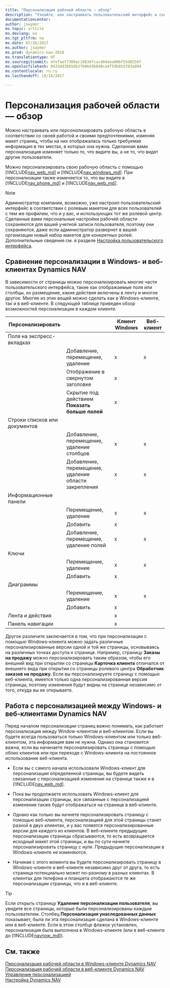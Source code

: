 ```yaml
---
title: "Персонализация рабочей области — обзор"
description: "Узнайте, как настраивать пользовательский интерфейс в соответствии с вашим способом работы."
documentationcenter: 
author: jswymer
ms.topic: article
ms.devlang: na
ms.tgt_pltfrm: na
ms.date: 07/26/2017
ms.author: jswymer
ms.prod: dynamics-nav-2018
ms.translationtype: HT
ms.sourcegitcommit: 4fefaef7380ac10836fcac404eea006f55d8556f
ms.openlocfilehash: 04334d3bb50b37b9643b848ca4f59b015f03ad04
ms.contentlocale: ru-ru
ms.lasthandoff: 10/16/2017

---
```

# <a name="personalizing-your-workspace---overview"></a>Персонализация рабочей области — обзор
Можно настраивать или *персонализировать* рабочую область в соответствии со своей работой и своими предпочтениями, изменяя макет страниц, чтобы на них отображалась только требуемая информация в тех местах, в которых она нужна. Сделанная вами персонализация изменяет только то, что видите вы, а не то, что видят другие пользователи.

Можно персонализировать свою рабочую область с помощью [!INCLUDE[nav_web_md](includes/nav_web_md.md)] и [!INCLUDE[nav_windows_md](includes/nav_windows_md.md)]. При персонализации также изменяется то, что вы видите в [!INCLUDE[nav_phone_md](includes/nav_phone_md.md)] и [!INCLUDE[nav_web_md](includes/nav_phone_md.md)].
  
> [!NOTE]  
> Администратор компании, возможно, уже настроил пользовательский интерфейс в соответствии с ролевым макетом для всех пользователей с тем же профилем, что и у вас, и использующих тот же ролевой центр. Сделанные вами персональные настройки рабочей области сохраняются для вашей учетной записи пользователя, поэтому они сохраняются, даже если администратор развернет в вашей организации новый набор макетов для конкретных ролей. Дополнительные сведения см. в разделе [Настройка пользовательского интерфейса](admin-configure-user-interface.md).

## <a name="comparing-personalization-in-the-dynamics-nav-windows-and-web-clients"></a>Сравнение персонализации в Windows- и веб-клиентах Dynamics NAV
В зависимости от страницы можно персонализировать многие части пользовательского интерфейса, такие как отображаемые поля или столбцы, их размещение, какие действия включены в ленту и многое другое. Многие из этих вещей можно сделать как в Windows-клиенте, так и в веб-клиенте. В следующей таблице приведен обзор возможностей персонализации в каждом клиенте.

|  Персонализировать  ||  Клиент Windows  |  Веб-клиент  |
|---------------|-|------------------|--------------|
|Поля на экспресс-вкладках||||
||Добавление, перемещение, удаление |x|x|
||Отображение в свернутом заголовке|x||
||Скрытие под действием **Показать больше полей**|x||
|Строки списков или документов ||||
||Добавление, перемещение, удаление столбцов  |x|x|
||Добавление, перемещение, удаление области закрепления  |x|x|
|Информационные панели|||
||Перемещение, удаление|x|x|
||Добавить|x||
||Добавление, перемещение, удаление полей|x|x|
|Ключи||||
||Перемещение, удаление|x|x|
||Добавить |x||
|Диаграммы||||
||Перемещение, удаление|x|x|
||Добавить|x| |
|Лента и действия||x||
|Панель навигации||x||

Другое различите заключается в том, что при персонализации с помощью Windows-клиента можно задать различные персонализированные версии одной и той же страницы, основываясь на различных точках доступа к странице. Например, страницу **Заказы на продажу** можно персонализировать таким образом, чтобы его внешний вид при открытии со страницы **Карточка клиента** отличался от внешнего вида при открытии со страницы ролевого центра **Обработчик заказов на продажу**. Если вы персонализируете страницу с помощью веб-клиента, имеется только одна персонализированная версия страницы, поэтому изменения будут видны на странице независимо от того, откуда вы ее открываете.

##  <a name="PersonalizationWinWeb"></a>Работа с персонализацией между Windows- и веб-клиентами Dynamics NAV
Перед началом персонализации страниц важно понимать, как работает персонализация между Window-клиентом и веб-клиентом. Если вы будете всегда пользоваться только Windows-клиентом или только веб-клиентом, эта информация вам не нужна. Однако она становится важна, если вы начинаете персонализировать страницы с помощью обоих клиентов или при переходе с Windows-клиента на постоянное использование веб-клиента.  

-   Если вы с самого начала использовали Windows-клиент для персонализации определенной страницы, вы будете видеть связанные с персонализацией изменения на странице также и в [!INCLUDE[nav_web_md](includes/nav_web_md.md)].

-   Пока вы продолжаете использовать Windows-клиент для персонализации страницы, все связанные с персонализацией изменения также будут отображаться на странице в веб-клиенте.

-   Однако как только вы начнете персонализировать страницу с помощью веб-клиента, персонализацией для этой страницы станет разной в двух клиентах, и у вас появятся персонализированные версии для каждого из клиентов. В веб-клиенте предыдущие персонализации страницы сбрасываются, то есть возвращается исходный макет этой страницы, и вы по сути начнете персонализировать страницу с нуля. Предыдущие персонализации в Windows-клиенте не изменяются.

- Начиная с этого момента вы будете персонализировать страницу в Windows-клиенте и веб-клиенте независимо друг от друга, то есть страница потенциально может по-разному в разных клиентах. В клиентах для телефона и планшета отображаются те же персонализации страницы, что и в веб-клиенте.  

> [!Tip]  
>Если открыть страницу **Удаление персонализации пользователя**, вы увидите все страницы, которые были персонализированы каждым пользователем. Столбец **Персонализация унаследованных данных** показывает, была ли эта персонализация сделана в Windows-клиенте или в веб-клиенте. Если в этом столбце флажок установлен, персонализация была выполнена в Windows-клиенте (или в веб-клиенте до [!INCLUDE[navnow_md](includes/navnow_md.md)]).

## <a name="see-also"></a>См. также
[Персонализация рабочей области в Windows-клиенте Dynamics NAV](ui-personalization-windows-client.md)  
[Персонализация рабочей области в веб-клиенте Dynamics NAV](ui-personalization-user.md)  
[Управление персонализацией](ui-personalization-manage.md)  
[Настройка Dynamics NAV](ui-customizing-overview.md)  

